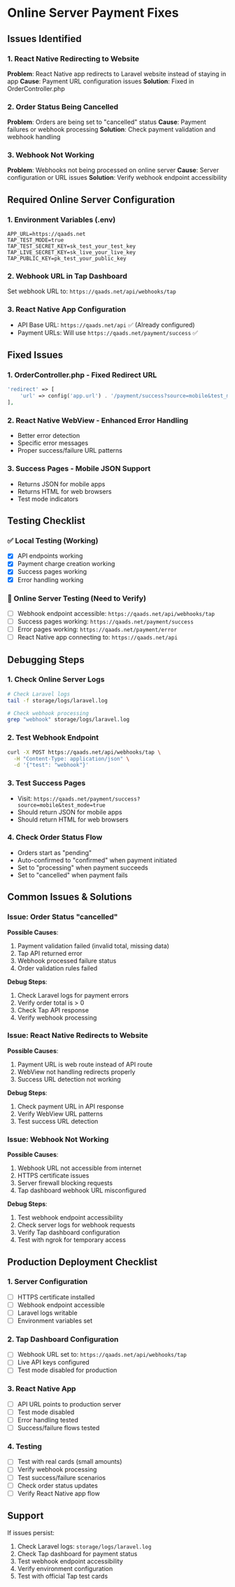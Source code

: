 # Online Server Payment Fixes

## Issues Identified

### 1. React Native Redirecting to Website
**Problem**: React Native app redirects to Laravel website instead of staying in app
**Cause**: Payment URL configuration issues
**Solution**: Fixed in OrderController.php

### 2. Order Status Being Cancelled
**Problem**: Orders are being set to "cancelled" status
**Cause**: Payment failures or webhook processing
**Solution**: Check payment validation and webhook handling

### 3. Webhook Not Working
**Problem**: Webhooks not being processed on online server
**Cause**: Server configuration or URL issues
**Solution**: Verify webhook endpoint accessibility

## Required Online Server Configuration

### 1. Environment Variables (.env)
```env
APP_URL=https://qaads.net
TAP_TEST_MODE=true
TAP_TEST_SECRET_KEY=sk_test_your_test_key
TAP_LIVE_SECRET_KEY=sk_live_your_live_key
TAP_PUBLIC_KEY=pk_test_your_public_key
```

### 2. Webhook URL in Tap Dashboard
Set webhook URL to: `https://qaads.net/api/webhooks/tap`

### 3. React Native App Configuration
- API Base URL: `https://qaads.net/api` ✅ (Already configured)
- Payment URLs: Will use `https://qaads.net/payment/success` ✅

## Fixed Issues

### 1. OrderController.php - Fixed Redirect URL
```php
'redirect' => [
    'url' => config('app.url') . '/payment/success?source=mobile&test_mode=' . (config('services.tap.test_mode', true) ? 'true' : 'false')
],
```

### 2. React Native WebView - Enhanced Error Handling
- Better error detection
- Specific error messages
- Proper success/failure URL patterns

### 3. Success Pages - Mobile JSON Support
- Returns JSON for mobile apps
- Returns HTML for web browsers
- Test mode indicators

## Testing Checklist

### ✅ Local Testing (Working)
- [x] API endpoints working
- [x] Payment charge creation working
- [x] Success pages working
- [x] Error handling working

### 🔧 Online Server Testing (Need to Verify)
- [ ] Webhook endpoint accessible: `https://qaads.net/api/webhooks/tap`
- [ ] Success pages working: `https://qaads.net/payment/success`
- [ ] Error pages working: `https://qaads.net/payment/error`
- [ ] React Native app connecting to: `https://qaads.net/api`

## Debugging Steps

### 1. Check Online Server Logs
```bash
# Check Laravel logs
tail -f storage/logs/laravel.log

# Check webhook processing
grep "webhook" storage/logs/laravel.log
```

### 2. Test Webhook Endpoint
```bash
curl -X POST https://qaads.net/api/webhooks/tap \
  -H "Content-Type: application/json" \
  -d '{"test": "webhook"}'
```

### 3. Test Success Pages
- Visit: `https://qaads.net/payment/success?source=mobile&test_mode=true`
- Should return JSON for mobile apps
- Should return HTML for web browsers

### 4. Check Order Status Flow
- Orders start as "pending"
- Auto-confirmed to "confirmed" when payment initiated
- Set to "processing" when payment succeeds
- Set to "cancelled" when payment fails

## Common Issues & Solutions

### Issue: Order Status "cancelled"
**Possible Causes**:
1. Payment validation failed (invalid total, missing data)
2. Tap API returned error
3. Webhook processed failure status
4. Order validation rules failed

**Debug Steps**:
1. Check Laravel logs for payment errors
2. Verify order total is > 0
3. Check Tap API response
4. Verify webhook processing

### Issue: React Native Redirects to Website
**Possible Causes**:
1. Payment URL is web route instead of API route
2. WebView not handling redirects properly
3. Success URL detection not working

**Debug Steps**:
1. Check payment URL in API response
2. Verify WebView URL patterns
3. Test success URL detection

### Issue: Webhook Not Working
**Possible Causes**:
1. Webhook URL not accessible from internet
2. HTTPS certificate issues
3. Server firewall blocking requests
4. Tap dashboard webhook URL misconfigured

**Debug Steps**:
1. Test webhook endpoint accessibility
2. Check server logs for webhook requests
3. Verify Tap dashboard configuration
4. Test with ngrok for temporary access

## Production Deployment Checklist

### 1. Server Configuration
- [ ] HTTPS certificate installed
- [ ] Webhook endpoint accessible
- [ ] Laravel logs writable
- [ ] Environment variables set

### 2. Tap Dashboard Configuration
- [ ] Webhook URL set to: `https://qaads.net/api/webhooks/tap`
- [ ] Live API keys configured
- [ ] Test mode disabled for production

### 3. React Native App
- [ ] API URL points to production server
- [ ] Test mode disabled
- [ ] Error handling tested
- [ ] Success/failure flows tested

### 4. Testing
- [ ] Test with real cards (small amounts)
- [ ] Verify webhook processing
- [ ] Test success/failure scenarios
- [ ] Check order status updates
- [ ] Verify React Native app flow

## Support

If issues persist:
1. Check Laravel logs: `storage/logs/laravel.log`
2. Check Tap dashboard for payment status
3. Test webhook endpoint accessibility
4. Verify environment configuration
5. Test with official Tap test cards
